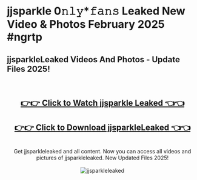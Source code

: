 # jjsparkle 0𝚗𝚕𝚢*𝚏𝚊𝚗𝚜 Leaked New Video & Photos February 2025 #ngrtp

<h2>jjsparkleLeaked Videos And Photos - Update Files 2025!</h2>
<br>
<div align="center">
<h2><a href="https://mediaupload.pro?title=jjsparkle&ref=11F" rel="nofollow">👉👉 Click to Watch jjsparkle Leaked 👈👈</a></h2>
<h2><a href="https://mediaupload.pro?title=jjsparkle&ref=11F" rel="nofollow">👉👉 Click to Download jjsparkleLeaked 👈👈</a></h2>
<br>
Get jjsparkleleaked and all content. Now you can access all videos and pictures of jjsparkleleaked. New Updated Files 2025!
<br>
<br>
<a href="https://mediaupload.pro?title=jjsparkle&ref=11F" rel="nofollow" data-target="animated-image.originalLink"><img src="https://i.ibb.co/Gkj2r4b/banner.png" alt="jjsparkleleaked" style="max-width: 100%; display: inline-block;" data-target="animated-image.originalImage"></a>
</div>
<br>

